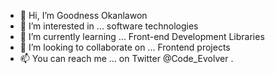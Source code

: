 - 👋 Hi, I’m Goodness Okanlawon 
- 👀 I’m interested in ... software technologies
- 🌱 I’m currently learning ... Front-end Development Libraries 
- 💞️ I’m looking to collaborate on ... Frontend projects
- 📫 You can reach me ... on Twitter @Code_Evolver .

<!---
CodeEvolver/CodeEvolver is a ✨ special ✨ repository because its `README.md` (this file) appears on your GitHub profile.
You can click the Preview link to take a look at your changes.
--->
